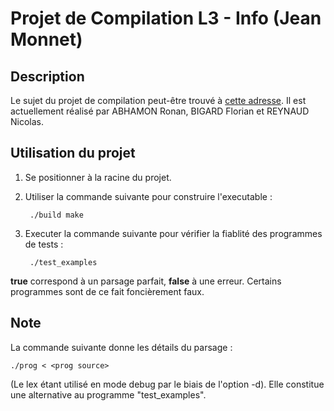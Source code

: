 Projet de Compilation L3 - Info (Jean Monnet)
============================================

Description
-----------
Le sujet du projet de compilation peut-être trouvé à [cette adresse](http://labh-curien.univ-st-etienne.fr/~fj/cpyrr). 
Il est actuellement réalisé par ABHAMON Ronan, BIGARD Florian et REYNAUD Nicolas.


Utilisation du projet
-----------------------

1. Se positionner à la racine du projet.

2. Utiliser la commande suivante pour construire l'executable :    

        ./build make

3. Executer la commande suivante pour vérifier la fiablité des programmes de tests : 

        ./test_examples

**true** correspond à un parsage parfait, **false** à une erreur. 
Certains programmes sont de ce fait foncièrement faux.

Note
----
La commande suivante donne les détails du parsage :  

	./prog < <prog source>
	
(Le lex étant utilisé en mode debug par le biais de l'option -d). Elle constitue une alternative au programme "test_examples".
